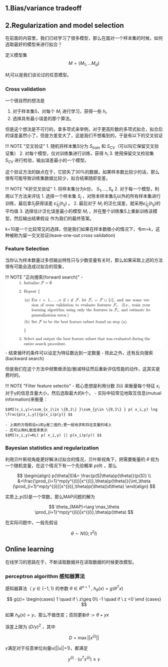 
## 1.Bias\/variance tradeoff

## 2.Regularization and model selection
在前面的内容里，我们已经学习了很多模型，那么在面对一个样本集的时候，如何选取最好的模型来进行拟合？

定义模型集
$$
M=\{M_1,...M_d\}
$$

$M_i$可以是我们谈论过的任意模型。
### Cross validation
一个很自然的想法是

1. 对于样本集S，对每个 $M_i$ 进行学习，获得一些  $h_i$.
2. 选择具有最小误差的那个算法。

但是这个想法是不可行的，拿多项式来举例，对于更高阶数的多项式拟合，拟合后的误差虽然小了，但是方差变大了，这是我们不想看到的，于是有以下的交叉验证

!!! NOTE  "交叉验证"
    1. 随机将样本集S分为 $S_{train}$ 和 $S_{CV}$（可以叫它保留交叉验证集）
    2. 对每个模型，仅对训练集进行训练，获得 $h_i$
    3. 使用保留交叉检验集 $S_{CV}$ 进行检验，输出误差最小的一个模型。

这个验证方法的缺点在于，它损失了30%的数据，如果样本数比较少的话，那么很有可能导致训练集数据比较少，拟合结果随即变差。

!!! NOTE  "K折交叉验证"
    1. 将样本集分为k份， $S_1,...,S_k$
    2. 对于每一个模型，利用以下方法来评估
    	1. 选择一个样本集 $S_j$ ，对除本样本集$S_j$以外的所有样本集进行训练，最后拿$S_j$获得误差 $\hat{\varepsilon}_{S_j}(h_{ij})$ 。
     	2. 最后对于 $M_i$ 的泛化误差，就采用$\hat{\varepsilon}_{S_j}(h_{ij})$的平均值
    3. 选择估计泛化误差最小的模型 $M_i$ ，并在整个训练集S上重新训练该模型，然后输出结果假设 作为我们的最终答案。

k=10是一个比较常见的选择，但是我们如果在样本数极小的情况下，令m=k，这种被称为留一交叉验证(leave-one-out cross validation)

### Feature Selection
当你认为样本数量过多但输出特性只与少数变量有关时，那么如果采取上述的方法很有可能会造成过拟合的现象，

!!! NOTE  "正向搜索(forward search)"
    - ![](Attachments/ML_Note4%20Learning%20Theory_image_1.png)
    - 结束循环的条件可以设定为特征数达到一定数量
    - 除此之外，还有反向搜索(backward search)

但是我们在这个方法中频繁做添加/删减特征然后重新评估性能的动作，这其实是费时的。

!!! NOTE "Filter feature selectio"
    - 核心思想是利用分数 $S(i)$ 来衡量每个特征 $x_i$ 对于y的信息含量大小，然后选取最大的k个。
    - 实际中较常见地取互信息(mutual information)来衡量：

    $$MI(x_i,y)=\sum_{x_i\in \{0,1\} }\sum_{y\in \{0,1\} } p( x_i,y) log \frac{p(x_i,y)}{p(x_i)p(y)} $$

    - 上面的方程假设xi和y是二值的;更一般地求和将在变量的域上
    - 还可以用KL散度来表示
    $$MI(x_i,y)=KL( p( x_i,y) || p(x_i)p(y)) $$

### Bayesian statistics and regularization
利用贝叶斯视角能更好解决过拟合的情况，贝叶斯视角下，把需要衡量的 $\theta$ 视为一个随机变量，在这个情况下有一个先验概率 $p(\theta)$ ，那么

$$
\begin{align}
p(\theta|S)&= \frac{p(S|\theta)p(\theta)}{p(S)} \\
&=\frac{\prod_{i=1}^mp(y^{(i)}|x^{(i)},\theta)p(\theta)}{\int_\theta (\prod_{i=1}^mp(y^{(i)}|x^{(i)},\theta)p(\theta))d\theta}
\end{align}
$$

实质上,p(S)是一个常数，那么MAP问题的解为

$$
\theta_{MAP}=\arg \max_\theta \prod_{i=1}^mp(y^{(i)}|x^{(i)},\theta)p(\theta)
$$

在实际问题中，一般先假设

$$
θ ∼ N(0; τ ^2I)
$$

## Online learning
在线学习的思路在于，不断读取数据并在读取数据的时候更改模型。
### perceptron algorithm 感知器算法

感知器算法（ $y\in\{-1,1\}$ 的参数 $\theta \in R^{n+1}$ , $h_\theta (x)=g(\theta^Tx)$

$$
g(z)=
\begin{cases}
1 \quad if \ z\geq 0\\
-1 \quad if \ z <0
\end {cases}
$$

如果 $h_θ(x) = y$，那么不做改变；否则更新$θ := θ + yx$

误差上限为 $(D/\gamma)^2$ ，其中

$$
D=\max||x^{(i)}||
$$

$\gamma$满足对于任意单位向量u(||u||=1)，都满足

$$
	y^{(i)}\cdot (u^Tx^{(i)})\geq\gamma
$$